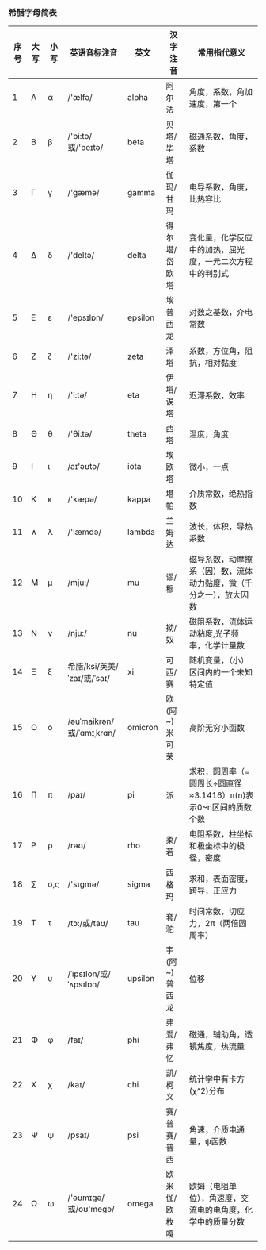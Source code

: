 ### 希腊字母简表

| 序号 | 大写 | 小写 | 英语音标注音                | 英文    | 汉字注音      | 常用指代意义                                                 |
| ---- | ---- | ---- | --------------------------- | ------- | ------------- | ------------------------------------------------------------ |
| 1    | Α    | α    | /'ælfə/                     | alpha   | 阿尔法        | 角度，系数，角加速度，第一个                                 |
| 2    | Β    | β    | /'bi:tə/或/'beɪtə/          | beta    | 贝塔/毕塔     | 磁通系数，角度，系数                                         |
| 3    | Γ    | γ    | /'gæmə/                     | gamma   | 伽玛/甘玛     | 电导系数，角度，比热容比                                     |
| 4    | Δ    | δ    | /'deltə/                    | delta   | 得尔塔/岱欧塔 | 变化量，化学反应中的加热，屈光度，一元二次方程中的判别式     |
| 5    | Ε    | ε    | /'epsɪlɒn/                  | epsilon | 埃普西龙      | 对数之基数，介电常数                                         |
| 6    | Ζ    | ζ    | /'zi:tə/                    | zeta    | 泽塔          | 系数，方位角，阻抗，相对黏度                                 |
| 7    | Η    | η    | /'i:tə/                     | eta     | 伊塔/诶塔     | 迟滞系数，效率                                               |
| 8    | Θ    | θ    | /'θi:tə/                    | theta   | 西塔          | 温度，角度                                                   |
| 9    | Ι    | ι    | /aɪ'əʊtə/                   | iota    | 埃欧塔        | 微小，一点                                                   |
| 10   | Κ    | κ    | /'kæpə/                     | kappa   | 堪帕          | 介质常数，绝热指数                                           |
| 11   | ∧    | λ    | /'læmdə/                    | lambda  | 兰姆达        | 波长，体积，导热系数                                         |
| 12   | Μ    | μ    | /mju:/                      | mu      | 谬/穆         | 磁导系数，动摩擦系（因）数，流体动力黏度，微（千分之一），放大因数 |
| 13   | Ν    | ν    | /nju:/                      | nu      | 拗/奴         | 磁阻系数，流体运动粘度,光子频率，化学计量数                  |
| 14   | Ξ    | ξ    | 希腊/ksi/英美/ˈzaɪ/或/ˈsaɪ/ | xi      | 可西/赛       | 随机变量，（小）区间内的一个未知特定值                       |
| 15   | Ο    | ο    | /əuˈmaikrən/或/ˈɑmɪˌkrɑn/   | omicron | 欧(阿~)米可荣 | 高阶无穷小函数                                               |
| 16   | ∏    | π    | /paɪ/                       | pi      | 派            | 求积，圆周率（=圆周长÷圆直径≈3.1416）π(n)表示0~n区间的质数个数 |
| 17   | Ρ    | ρ    | /rəʊ/                       | rho     | 柔/若         | 电阻系数，柱坐标和极坐标中的极径，密度                       |
| 18   | ∑    | σ,ς  | /'sɪɡmə/                    | sigma   | 西格玛        | 求和，表面密度，跨导，正应力                                 |
| 19   | Τ    | τ    | /tɔ:/或/taʊ/                | tau     | 套/驼         | 时间常数，切应力，2π（两倍圆周率）                           |
| 20   | Υ    | υ    | /ˈipsɪlon/或/ˈʌpsɪlɒn/      | upsilon | 宇(阿~)普西龙 | 位移                                                         |
| 21   | Φ    | φ    | /faɪ/                       | phi     | 弗爱/弗忆     | 磁通，辅助角，透镜焦度，热流量                               |
| 22   | Χ    | χ    | /kaɪ/                       | chi     | 凯/柯义       | 统计学中有卡方(χ^2)分布                                      |
| 23   | Ψ    | ψ    | /psaɪ/                      | psi     | 赛/普赛/普西  | 角速，介质电通量，ψ函数                                      |
| 24   | Ω    | ω    | /'əʊmɪɡə/或/oʊ'meɡə/        | omega   | 欧米伽/欧枚嘎 | 欧姆（电阻单位），角速度，交流电的电角度，化学中的质量分数   |
